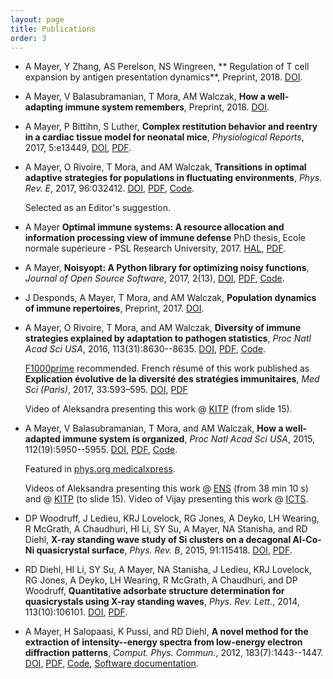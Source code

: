 ```yaml
---
layout: page
title: Publications
order: 3
---
```


* A Mayer, Y Zhang, AS Perelson, NS Wingreen, ** Regulation of T cell expansion by antigen presentation dynamics**, Preprint, 2018. [DOI](https://doi.org/10.1101/377036).

* A Mayer, V Balasubramanian, T Mora, AM Walczak, **How a well-adapting immune system remembers**, Preprint, 2018. [DOI](https://doi.org/10.1101/347856).

* A Mayer, P Bittihn, S Luther, **Complex restitution behavior and reentry in a cardiac tissue model for neonatal mice**, *Physiological Reports*, 2017, 5:e13449, [DOI](http://doi.org/10.14814/phy2.13449), [PDF](http://physics.princeton.edu/~am66/paper/2017miceheart.pdf).

*   A Mayer, O Rivoire, T Mora, and AM Walczak, **Transitions in optimal adaptive strategies for populations in fluctuating environments**, *Phys. Rev. E*, 2017, 96:032412. [DOI](http://doi.org/10.1103/PhysRevE.96.032412), [PDF](http://physics.princeton.edu/~am66/paper/2017transitions.pdf), [Code](http://github.com/andim/transitions-paper).

    Selected as an Editor's suggestion.

* A Mayer **Optimal immune systems: A resource allocation and information processing view of immune defense** PhD thesis, Ecole normale supérieure - PSL Research University, 2017. [HAL](https://hal.archives-ouvertes.fr/tel-01707653), [PDF](http://physics.princeton.edu/~am66/paper/2017phdthesis.pdf).

*   A Mayer, **Noisyopt: A Python library for optimizing noisy functions**, *Journal of Open Source Software*, 2017, 2(13), [DOI](http://doi.org/10.21105/joss.00258), [PDF](http://physics.princeton.edu/~am66/paper/2017noisyopt.pdf), [Code](http://github.com/andim/noisyopt).

*   J Desponds, A Mayer, T Mora, and AM Walczak, **Population dynamics of immune repertoires**, Preprint, 2017. [DOI](http://doi.org/10.1101/112755).

*   A Mayer, O Rivoire, T Mora, and AM Walczak, **Diversity of immune strategies explained by adaptation to pathogen statistics**, *Proc Natl Acad Sci USA*, 2016, 113(31):8630--8635. [DOI](http://dx.doi.org/10.1073/pnas.1600663113), [PDF](http://physics.princeton.edu/~am66/paper/2016evolimmune.pdf), [Code](http://github.com/andim/evolimmune).

    [F1000prime](http://f1000.com/prime/726559726) recommended. French résumé of this work published as **Explication évolutive de la diversité des stratégies immunitaires**, *Med Sci (Paris)*, 2017, 33:593–595. [DOI](http://doi.org/10.1051/medsci/20173306012), [PDF](http://physics.princeton.edu/~am66/paper/2017evolimmunefr.pdf)

    Video of Aleksandra presenting this work @ [KITP](http://online.kitp.ucsb.edu/online/immuno16/walczak/) (from slide 15).

*   A Mayer, V Balasubramanian, T Mora, and AM Walczak, **How a well-adapted immune system is organized**, *Proc Natl Acad Sci USA*, 2015, 112(19):5950--5955. [DOI](http://dx.doi.org/10.1073/pnas.1421827112), [PDF](http://physics.princeton.edu/~am66/paper/2015optimmune.pdf), [Code](http://github.com/andim/optimmune). 

    Featured in [phys.org medicalxpress](http://medicalxpress.com/news/2015-05-host-thyself-immune-self-organizes-minimize.html).

    Videos of Aleksandra presenting this work @ [ENS](http://www.savoirs.ens.fr/expose.php?id=2333) (from 38 min 10 s) and @ [KITP](http://online.kitp.ucsb.edu/online/immuno16/walczak/) (to slide 15). Video of Vijay presenting this work @ [ICTS](http://www.youtube.com/watch?v=7xnvNp8SKJY&t=32m0s).

*   DP Woodruff, J Ledieu, KRJ Lovelock, RG Jones, A Deyko, LH Wearing, R McGrath, A Chaudhuri, HI Li, SY Su, A Mayer, NA Stanisha, and RD Diehl, **X-ray standing wave study of Si clusters on a decagonal Al-Co-Ni quasicrystal surface**, *Phys. Rev. B*, 2015, 91:115418. [DOI](http://dx.doi.org/10.1103/PhysRevB.91.115418), [PDF](http://physics.princeton.edu/~am66/paper/2015quasicrystal.pdf).

*   RD Diehl, HI Li, SY Su, A Mayer, NA Stanisha, J Ledieu, KRJ Lovelock, RG Jones, A Deyko, LH Wearing, R McGrath, A Chaudhuri, and DP Woodruff, **Quantitative adsorbate structure determination for quasicrystals using X-ray standing waves**, *Phys. Rev. Lett.*, 2014, 113(10):106101. [DOI](http://dx.doi.org/10.1103/PhysRevLett.113.106101), [PDF](http://physics.princeton.edu/~am66/paper/2014quasicrystal.pdf).

*   A Mayer, H Salopaasi, K Pussi, and RD Diehl, **A novel method for the extraction of intensity--energy spectra from low-energy electron diffraction patterns**, *Comput. Phys. Commun.*, 2012, 183(7):1443--1447. [DOI](http://dx.doi.org/10.1016/j.cpc.2012.02.019), [PDF](http://physics.princeton.edu/~am66/paper/2012easyleed.pdf), [Code](http://github.com/andim/easyleed), [Software documentation](http://andim.github.io/easyleed/).
